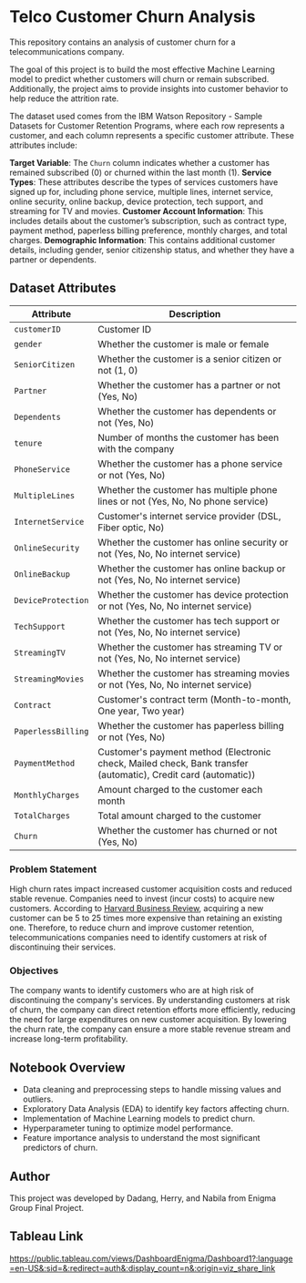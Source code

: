 # Telco Customer Churn Analysis

This repository contains an analysis of customer churn for a telecommunications company. 

The goal of this project is to build the most effective Machine Learning model to predict whether customers will churn or remain subscribed. Additionally, the project aims to provide insights into customer behavior to help reduce the attrition rate.

The dataset used comes from the IBM Watson Repository - Sample Datasets for Customer Retention Programs, where each row represents a customer, and each column represents a specific customer attribute. These attributes include:

**Target Variable**: The `Churn` column indicates whether a customer has remained subscribed (0) or churned within the last month (1).
**Service Types**: These attributes describe the types of services customers have signed up for, including phone service, multiple lines, internet service, online security, online backup, device protection, tech support, and streaming for TV and movies.
**Customer Account Information**: This includes details about the customer’s subscription, such as contract type, payment method, paperless billing preference, monthly charges, and total charges.
**Demographic Information**: This contains additional customer details, including gender, senior citizenship status, and whether they have a partner or dependents.

## Dataset Attributes

| **Attribute**        | **Description** |
|----------------------|----------------|
| `customerID`        | Customer ID |
| `gender`            | Whether the customer is male or female |
| `SeniorCitizen`     | Whether the customer is a senior citizen or not (1, 0) |
| `Partner`          | Whether the customer has a partner or not (Yes, No) |
| `Dependents`       | Whether the customer has dependents or not (Yes, No) |
| `tenure`           | Number of months the customer has been with the company |
| `PhoneService`     | Whether the customer has a phone service or not (Yes, No) |
| `MultipleLines`    | Whether the customer has multiple phone lines or not (Yes, No, No phone service) |
| `InternetService`  | Customer's internet service provider (DSL, Fiber optic, No) |
| `OnlineSecurity`   | Whether the customer has online security or not (Yes, No, No internet service) |
| `OnlineBackup`     | Whether the customer has online backup or not (Yes, No, No internet service) |
| `DeviceProtection` | Whether the customer has device protection or not (Yes, No, No internet service) |
| `TechSupport`      | Whether the customer has tech support or not (Yes, No, No internet service) |
| `StreamingTV`      | Whether the customer has streaming TV or not (Yes, No, No internet service) |
| `StreamingMovies`  | Whether the customer has streaming movies or not (Yes, No, No internet service) |
| `Contract`         | Customer's contract term (Month-to-month, One year, Two year) |
| `PaperlessBilling` | Whether the customer has paperless billing or not (Yes, No) |
| `PaymentMethod`    | Customer's payment method (Electronic check, Mailed check, Bank transfer (automatic), Credit card (automatic)) |
| `MonthlyCharges`   | Amount charged to the customer each month |
| `TotalCharges`     | Total amount charged to the customer |
| `Churn`           | Whether the customer has churned or not (Yes, No) |

### Problem Statement

High churn rates impact increased customer acquisition costs and reduced stable revenue. Companies need to invest (incur costs) to acquire new customers. According to [Harvard Business Review](https://hbr.org/2014/10/the-value-of-keeping-the-right-customers), acquiring a new customer can be 5 to 25 times more expensive than retaining an existing one. Therefore, to reduce churn and improve customer retention, telecommunications companies need to identify customers at risk of discontinuing their services.

### Objectives

The company wants to identify customers who are at high risk of discontinuing the company's services. By understanding customers at risk of churn, the company can direct retention efforts more efficiently, reducing the need for large expenditures on new customer acquisition. By lowering the churn rate, the company can ensure a more stable revenue stream and increase long-term profitability.










## Notebook Overview

- Data cleaning and preprocessing steps to handle missing values and outliers.
- Exploratory Data Analysis (EDA) to identify key factors affecting churn.
- Implementation of Machine Learning models to predict churn.
- Hyperparameter tuning to optimize model performance.
- Feature importance analysis to understand the most significant predictors of churn.


## Author

This project was developed by Dadang, Herry, and Nabila from Enigma Group Final Project.

## Tableau Link
https://public.tableau.com/views/DashboardEnigma/Dashboard1?:language=en-US&:sid=&:redirect=auth&:display_count=n&:origin=viz_share_link
